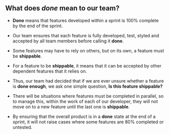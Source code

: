 ## What does *done* mean to our team?

* **Done** means that features developed within a sprint is 100% complete by the end of the sprint.

* Our team ensures that each feature is fully developed, test, styled and accepted by all team members before calling it **done**.

* Some features may have to rely on others, but on its own, a feature must be **shippable**.

* For a feature to be **shippable**, it means that it can be accepted by other dependent features that it relies on. 

* Thus, our team had decided that if we are ever unsure whether a feature is **done enough**, we ask one simple question, **Is this feature shippable?**

* There will be situations where features must be completed in parallel, so to manage this, within the work of each of our developer, they will not move on to a new feature until the last one is **shippable**.

* By ensuring that the overall product is in a **done** state at the end of a sprint, it will not raise cases where some features are 80% completed or untested.

